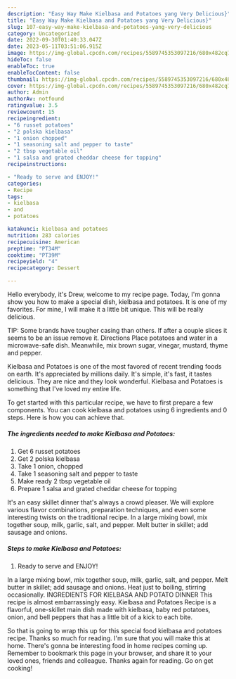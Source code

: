 ```yaml
---
description: "Easy Way Make Kielbasa and Potatoes yang Very Delicious}"
title: "Easy Way Make Kielbasa and Potatoes yang Very Delicious}"
slug: 107-easy-way-make-kielbasa-and-potatoes-yang-very-delicious
category: Uncategorized
date: 2022-09-30T01:40:33.047Z
date: 2023-05-11T03:51:06.915Z
image: https://img-global.cpcdn.com/recipes/5589745353097216/680x482cq70/kielbasa-and-potatoes-recipe-main-photo.jpg
hideToc: false
enableToc: true
enableTocContent: false
thumbnail: https://img-global.cpcdn.com/recipes/5589745353097216/680x482cq70/kielbasa-and-potatoes-recipe-main-photo.jpg
cover: https://img-global.cpcdn.com/recipes/5589745353097216/680x482cq70/kielbasa-and-potatoes-recipe-main-photo.jpg
author: Admin
authorAv: notfound
ratingvalue: 3.5
reviewcount: 15
recipeingredient:
- "6 russet potatoes"
- "2 polska kielbasa"
- "1 onion chopped"
- "1 seasoning salt and pepper to taste"
- "2 tbsp vegetable oil"
- "1 salsa and grated cheddar cheese for topping"
recipeinstructions:

- "Ready to serve and ENJOY!"
categories:
- Recipe
tags:
- kielbasa
- and
- potatoes

katakunci: kielbasa and potatoes 
nutrition: 283 calories
recipecuisine: American
preptime: "PT34M"
cooktime: "PT39M"
recipeyield: "4"
recipecategory: Dessert

---
```



Hello everybody, it's Drew, welcome to my recipe page. Today, I'm gonna show you how to make a special dish, kielbasa and potatoes. It is one of my favorites. For mine, I will make it a little bit unique. This will be really delicious.

TIP: Some brands have tougher casing than others. If after a couple slices it seems to be an issue remove it. Directions Place potatoes and water in a microwave-safe dish. Meanwhile, mix brown sugar, vinegar, mustard, thyme and pepper.

Kielbasa and Potatoes is one of the most favored of recent trending foods on earth. It's appreciated by millions daily. It's simple, it's fast, it tastes delicious. They are nice and they look wonderful. Kielbasa and Potatoes is something that I've loved my entire life.


To get started with this particular recipe, we have to first prepare a few components. You can cook kielbasa and potatoes using 6 ingredients and 0 steps. Here is how you can achieve that.

<!--inarticleads1-->

##### The ingredients needed to make Kielbasa and Potatoes:

1. Get 6 russet potatoes
1. Get 2 polska kielbasa
1. Take 1 onion, chopped
1. Take 1 seasoning salt and pepper to taste
1. Make ready 2 tbsp vegetable oil
1. Prepare 1 salsa and grated cheddar cheese for topping


It&#39;s an easy skillet dinner that&#39;s always a crowd pleaser. We will explore various flavor combinations, preparation techniques, and even some interesting twists on the traditional recipe. In a large mixing bowl, mix together soup, milk, garlic, salt, and pepper. Melt butter in skillet; add sausage and onions. 

<!--inarticleads2-->

##### Steps to make Kielbasa and Potatoes:


1. Ready to serve and ENJOY!

In a large mixing bowl, mix together soup, milk, garlic, salt, and pepper. Melt butter in skillet; add sausage and onions. Heat just to boiling, stirring occasionally. INGREDIENTS FOR KIELBASA AND POTATO DINNER This recipe is almost embarrassingly easy. Kielbasa and Potatoes Recipe is a flavorful, one-skillet main dish made with kielbasa, baby red potatoes, onion, and bell peppers that has a little bit of a kick to each bite. 

So that is going to wrap this up for this special food kielbasa and potatoes recipe. Thanks so much for reading. I'm sure that you will make this at home. There's gonna be interesting food in home recipes coming up. Remember to bookmark this page in your browser, and share it to your loved ones, friends and colleague. Thanks again for reading. Go on get cooking!
